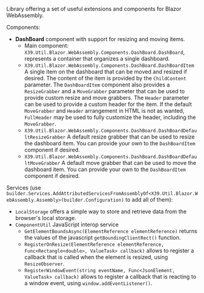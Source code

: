 Library offering a set of useful extensions and components for Blazor WebAssembly.

Components:
- **DashBoard** component with support for resizing and moving items.
    - Main component: `X39.Util.Blazor.WebAssembly.Components.DashBoard.DashBoard`, represents a container that organizes a single dashboard.
    - `X39.Util.Blazor.WebAssembly.Components.DashBoard.DashBoardItem` A single item on the dashboard that can be moved and resized if desired. The content of the item is provided by the `ChildContent` parameter. The `DashBoardItem` component also provides a `ResizeGrabber` and a `MoveGrabber` parameter that can be used to provide custom resize and move grabbers. The `Header` parameter can be used to provide a custom header for the item. If the default `MoveGrabber` and `Header` arrangement in HTML is not as wanted, `FullHeader` may be used to fully customize the header, including the `MoveGrabber`.
    - `X39.Util.Blazor.WebAssembly.Components.DashBoard.DashBoardDefaultResizeGrabber` A default resize grabber that can be used to resize the dashboard item. You can provide your own to the `DashBoardItem` component if desired.
    - `X39.Util.Blazor.WebAssembly.Components.DashBoard.DashBoardDefaultMoveGrabber` A default move grabber that can be used to move the dashboard item. You can provide your own to the `DashBoardItem` component if desired.

Services (use `builder.Services.AddAttributedServicesFromAssemblyOf<X39.Util.Blazor.WebAssembly.Assembly>(builder.Configuration)` to add all of them):
- `LocalStorage` offers a simple way to store and retrieve data from the browser's local storage.
- `ComponentUtil` JavaScript interop service
    - `GetElementBoundsAsync(ElementReference elementReference)` returns the values of the javascript `getBoundingClientRect()` function.
    - `RegisterOnResize(ElementReference elementReference, Func<Rectangle<double>, ValueTask> callback)` allows to register a callback that is called when the element is resized, using `ResizeObserver`.
    - `RegisterWindowEvent(string eventName, Func<JsonElement, ValueTask> callback)` allows to register a callback that is reacting to a window event, using `window.addEventListener()`.